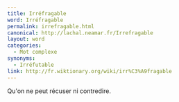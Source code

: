 ```yaml
---
title: Irréfragable
word: Irréfragable
permalink: irrefragable.html
canonical: http://lachal.neamar.fr/Irrefragable
layout: word
categories:
  - Mot complexe
synonyms:
  - Irréfutable
link: http://fr.wiktionary.org/wiki/irr%C3%A9fragable
---
```


Qu'on ne peut récuser ni contredire.

